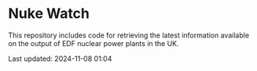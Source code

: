 # Nuke Watch

This repository includes code for retrieving the latest information available on the output of EDF nuclear power plants in the UK.

Last updated: 2024-11-08 01:04